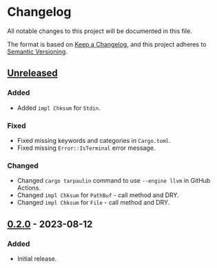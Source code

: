 # Changelog

All notable changes to this project will be documented in this file.

The format is based on [Keep a Changelog](https://keepachangelog.com/en/1.0.0/),
and this project adheres to [Semantic Versioning](https://semver.org/spec/v2.0.0.html).

## [Unreleased]

### Added

- Added `impl Chksum` for `Stdin`.

### Fixed

- Fixed missing keywords and categories in `Cargo.toml`.
- Fixed missing `Error::IsTerminal` error message.

### Changed

- Changed `cargo tarpaulin` command to use `--engine llvm` in GitHub Actions.
- Changed `impl Chksum` for `PathBuf` - call method and DRY.
- Changed `impl Chksum` for `File` - call method and DRY.

## [0.2.0] - 2023-08-12

### Added

- Initial release.

[Unreleased]: https://github.com/ferric-bytes/chksum/compare/v0.2.0...HEAD
[0.2.0]: https://github.com/ferric-bytes/chksum/releases/tag/v0.2.0
